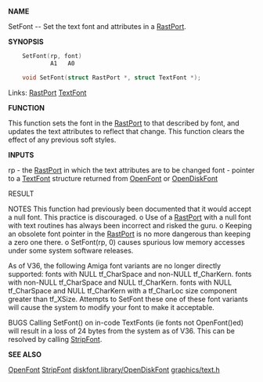 
**NAME**

SetFont -- Set the text font and attributes in a [RastPort](_00AF.md).

**SYNOPSIS**

```c
    SetFont(rp, font)
            A1   A0

    void SetFont(struct RastPort *, struct TextFont *);

```
Links: [RastPort](_00AF.md) [TextFont](_00A8.md) 

**FUNCTION**

This function sets the font in the [RastPort](_00AF.md) to that described
by font, and updates the text attributes to reflect that
change.  This function clears the effect of any previous
soft styles.

**INPUTS**

rp   - the [RastPort](_00AF.md) in which the text attributes are to be changed
font - pointer to a [TextFont](_00A8.md) structure returned from [OpenFont](OpenFont.md)
or [OpenDiskFont](../diskfont/OpenDiskFont.md)

RESULT

NOTES
This function had previously been documented that it would
accept a null font.  This practice is discouraged.
o   Use of a [RastPort](_00AF.md) with a null font with text routines has
always been incorrect and risked the guru.
o   Keeping an obsolete font pointer in the [RastPort](_00AF.md) is no more
dangerous than keeping a zero one there.
o   SetFont(rp, 0) causes spurious low memory accesses under
some system software releases.

As of V36, the following Amiga font variants are no longer
directly supported:
fonts with NULL tf_CharSpace and non-NULL tf_CharKern.
fonts with non-NULL tf_CharSpace and NULL tf_CharKern.
fonts with NULL tf_CharSpace and NULL tf_CharKern with
a tf_CharLoc size component greater than tf_XSize.
Attempts to SetFont these one of these font variants will
cause the system to modify your font to make it acceptable.

BUGS
Calling SetFont() on in-code TextFonts (ie fonts not
OpenFont()ed) will result in a loss of 24 bytes from
the system as of V36.
This can be resolved by calling [StripFont](StripFont.md).

**SEE ALSO**

[OpenFont](OpenFont.md)  [StripFont](StripFont.md)
[diskfont.library/OpenDiskFont](../diskfont/OpenDiskFont.md)  [graphics/text.h](_00A8.md)
